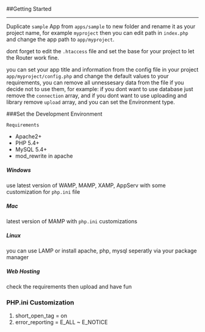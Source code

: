 ##Getting Started
***
Duplicate `sample` App from `apps/sample` to new folder and rename it as your project name, for example `myproject` then you can edit path in `index.php` and change the app path to `app/myproject`.

dont forget to edit the `.htaccess` file and set the base for your project to let the Router work fine.

you can set your app title and information from the config file in your project `app/myproject/config.php` and change the default values to your requirements, you can remove all unnessesary data from the file if you decide not to use them, for example: if you dont want to use database  just remove the `connection` array, and if you dont want to use uploading and library remove `upload` array, and you can set the Environment type.



###Set the Development Environment

`Requirements`

- Apache2+
- PHP 5.4+
- MySQL 5.4+
- mod_rewrite in apache

##### Windows
 
use latest version of WAMP, MAMP, XAMP, AppServ with some customization for `php.ini` file
 
##### Mac
latest version of MAMP with `php.ini` customizations

##### Linux
you can use LAMP or install apache, php, mysql seperatly via your package manager

##### Web Hosting
check the requirements then upload and have fun



### PHP.ini Customization
1. short_open_tag = on
2. error_reporting = E_ALL ~ E_NOTICE

